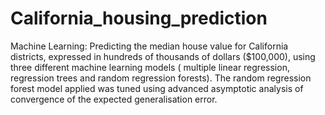 # California_housing_prediction
Machine Learning: Predicting the median house value for California districts, expressed in hundreds of thousands of dollars ($100,000), using three different machine learning models ( multiple linear regression, regression trees and random regression forests). The random regression forest model applied was  tuned using advanced asymptotic analysis of convergence of the expected generalisation error.

